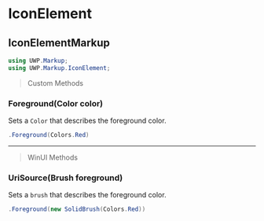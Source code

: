 # IconElement
## IconElementMarkup

```csharp
using UWP.Markup;
using UWP.Markup.IconElement;
```

> Custom Methods
### Foreground(Color color)
Sets a `Color` that describes the foreground color.

```csharp
.Foreground(Colors.Red)
```
---
> WinUI Methods
### UriSource(Brush foreground)
Sets a `brush` that describes the foreground color.

```csharp
.Foreground(new SolidBrush(Colors.Red))
```